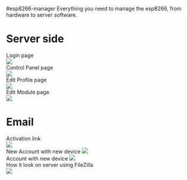 #esp8266-manager
Everything you need to manage the esp8266, from hardware to server software.

<h1>Server side</h1>

Login page<br>
<img src="http://sbelandiot.com/github/IOT Login.png"><br>
Control Panel page<br>
<img src="http://sbelandiot.com/github/IOT Control Panel.png"><br>
Edit Profile page<br>
<img src="http://sbelandiot.com/github/IOT Profile.png"><br>
Edit Module page<br>
<img src="http://sbelandiot.com/github/IOTModuleespino94779.png"><br>

<h1>Email</h1>

Activation link<br>
<img src="http://sbelandiot.com/github/emailactivate.jpg"><br>
New Account with new device
<img src="http://sbelandiot.com/github/newaccount.jpg"><br>
Account with new device
<img src="http://sbelandiot.com/github/newdevice.jpg"><br>
How it look on server using FileZilla<br>
<img src="http://sbelandiot.com/github/fz.jpg"><br>


